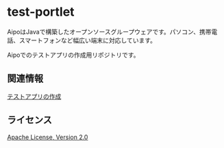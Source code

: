 test-portlet
====

AipoはJavaで構築したオープンソースグループウェアです。パソコン、携帯電話、スマートフォンなど幅広い端末に対応しています。

Aipoでのテストアプリの作成用リポジトリです。

関連情報
--------
[テストアプリの作成](http://doc.aipo.com/create_app/)

ライセンス
----------
[Apache License, Version 2.0](http://www.apache.org/licenses/LICENSE-2.0)
